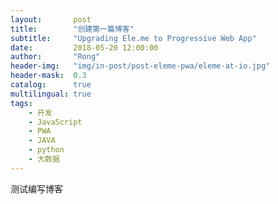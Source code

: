 ```yaml
---
layout:       post
title:        "创建第一篇博客"
subtitle:     "Upgrading Ele.me to Progressive Web App"
date:         2018-05-20 12:00:00
author:       "Rong"
header-img:   "img/in-post/post-eleme-pwa/eleme-at-io.jpg"
header-mask:  0.3
catalog:      true
multilingual: true
tags:
    - 开发
    - JavaScript
    - PWA
    - JAVA
    - python
    - 大数据
---
```


<div>

测试编写博客

</div>